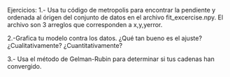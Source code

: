 Ejercicios: 
1.- Usa tu código de metropolis para encontrar la pendiente y ordenada al órigen del conjunto de datos en el archivo fit_excercise.npy. El archivo son 3 arreglos que corresponden a x,y,yerror.

2.-Grafica tu modelo contra los datos. ¿Qué tan bueno es el ajuste? ¿Cualitativamente? ¿Cuantitativamente?
 
3.- Usa el método de Gelman-Rubin para determinar si tus cadenas han convergido. 

